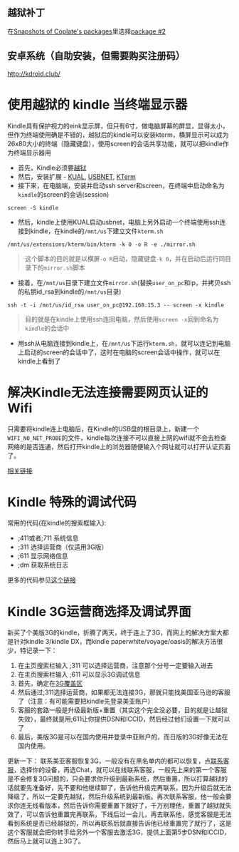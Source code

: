 ## 越狱补丁

在[Snapshots of Coplate's packages](https://www.mobileread.com/forums/showthread.php?t=289215)里选择[package #2](https://www.mobileread.com/forums/attachment.php?attachmentid=158236&d=1501804569)

## 安卓系统（自助安装，但需要购买注册码）
http://kdroid.club/

# 使用越狱的 kindle 当终端显示器

Kindle具有保护视力的eink显示屏，但只有6寸，做电脑屏幕的屏显，显得太小，但作为终端使用确是不错的，越狱后的kindle可以安装kterm，横屏显示可以成为26x80大小的终端（隐藏键盘），使用screen的会话共享功能，就可以把kindle作为终端显示器用

* 首先，Kindle必须要[越狱](https://www.mobileread.com/forums/showthread.php?t=275881)
* 然后，安装扩展 - [KUAL](https://www.mobileread.com/forums/showthread.php?t=203326), [USBNET](https://www.mobileread.com/forums/showthread.php?t=225030), [KTerm](https://www.mobileread.com/forums/showthread.php?t=205064)
* 接下来，在电脑端，安装并启动ssh server和screen，在终端中启动命名为`kindle`的screen的会话(session)
```
screen -S kindle
```
* 然后，kindle上使用KUAL启动usbnet，电脑上另外启动一个终端使用ssh连接到kindle，在kindle的`/mnt/us`下建立文件`kterm.sh`
```
/mnt/us/extensions/kterm/bin/kterm -k 0 -o R -e ./mirror.sh
```
> 这个脚本的目的就是以横屏`-o R`启动，隐藏键盘`-k 0`，并在启动后运行同目录下的`mirror.sh`脚本

* 接着，在`/mnt/us`目录下建立文件`mirror.sh`(替换`user_on_pc`和ip，并拷贝ssh的私钥id_rsa到kindle的`/mnt/us`目录)
```
ssh -t -i /mnt/us/id_rsa user_on_pc@192.168.15.3 -- screen -x kindle
```
> 目的就是在kindle上使用ssh连回电脑，然后使用`screen -x`回到命名为`kindle`的会话中

* 用ssh从电脑连接到kindle上，在`/mnt/us`下运行`kterm.sh`，就可以连记到电脑上启动的screen的会话中了，这时在电脑的screen会话中操作，就可以在kindle上看到了

# 解决Kindle无法连接需要网页认证的Wifi

只需要将kindle连上电脑后，在Kindle的USB盘的根目录上，新建一个`WIFI_NO_NET_PROBE`的文件，kindle每次连接不可以直接上网的wifi就不会去检查网络的是否连通，然后打开kindle上的浏览器随便输入个网址就可以打开认证页面了。

[相关链接](https://www.mobileread.com/forums/showthread.php?t=199951)

# Kindle 特殊的调试代码

常用的代码(在kindle的搜索框输入):

* ;411或者;711 系统信息
* ;311 选择运营商（仅适用3G版）
* ;611 显示网络信息
* ;dm  获取系统日志

更多的代码参见[这个链接](https://wiki.mobileread.com/wiki/Kindle_Touch_Hacking)

# Kindle 3G运营商选择及调试界面

新买了个美版3G的kindle，折腾了两天，终于连上了3G，而网上的解决方案大都是针对kindle 3/kindle DX，而kindle paperwhite/voyage/oasis的解决方法很少，特记录一下：

1. 在主页搜索栏输入 ;311 可以选择运营商，注意那个分号一定要输入进去
2. 在主页搜索栏输入 ;611 可以显示3G调试信息
3. 首先，确定在[3G覆盖区](http://client0.cellmaps.com/viewer.html?cov=1)
4. 然后通过;311选择运营商，如果都无法连接3G，那就只能找美国亚马逊的客服了（注意：有可能需要把kindle先登录美亚账户）
5. 客服的套路一般是升级最新版+重置（其实这个完全没必要，目的就是让越狱失效），最终就是用;611让你提供DSN和ICCID，然后经过他们设置一下就可以了
6. 最后，美版3G是可以在国内使用并登录中亚账户的，而日版的3G好像无法在国内使用。

更新一下：
联系美亚客服恢复3G，一般没有在黑名单内的都可以恢复，点[联系客服](https://www.amazon.com/gp/help/customer/contact-us/)，选择你的设备，再选Chat，就可以在线联系客服，一般先上来的第一个客服是不会修复3G问题的，只会要求你升级到最新系统，然后重置，所以打算越狱的话就要先准备好，先不要和他继续聊了，告诉他升级完再联系，因为升级后就无法降级了，所以一定要先越狱，然后升级系统到最新版。再次联系客服，他一般会要求你连无线看版本，然后告诉你需要重置下就好了，千万别理他，重置了越狱就失效了，可以告诉他重置完再联系，下线后过一会儿，再去联系他，感觉客服是无法看到系统是否已经越狱的，所以再联系后就直接告诉他已经重置完了就行了，这是这个客服就会把你转手给另外一个客服去激活3G，提供上面第5步DSN和ICCID，然后马上就可以连上3G了。
